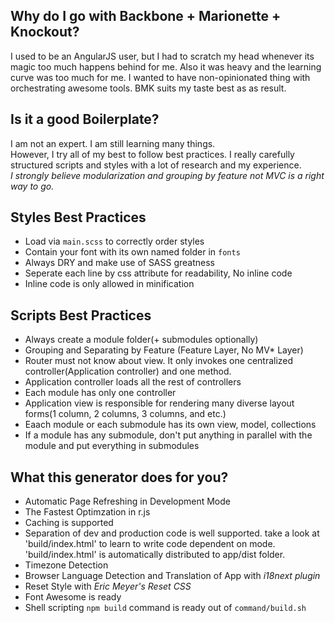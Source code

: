 ## Why do I go with Backbone + Marionette + Knockout?
  I used to be an AngularJS user, but I had to scratch my head whenever its magic too much happens behind for me. Also it was heavy and the learning curve was too much for me.
  I wanted to have non-opinionated thing with orchestrating awesome tools.
  BMK suits my taste best as as result.

## Is it a good Boilerplate?
  I am not an expert. I am still learning many things.<br/>
  However, I try all of my best to follow best practices.
  I really carefully structured scripts and styles with a lot of research and my experience.<br>
  *I strongly believe modularization and grouping by feature not MVC is a right way to go.*<br/>

## Styles Best Practices
  - Load via `main.scss` to correctly order styles
  - Contain your font with its own named folder in `fonts`
  - Always DRY and make use of SASS greatness
  - Seperate each line by css attribute for readability, No inline code
  - Inline code is only allowed in minification

## Scripts Best Practices
  - Always create a module folder(+ submodules optionally)
  - Grouping and Separating by Feature (Feature Layer, No MV* Layer)
  - Router must not know about view. It only invokes one centralized controller(Application controller) and one method.
  - Application controller loads all the rest of controllers
  - Each module has only one controller
  - Application view is responsible for rendering many diverse layout forms(1 column, 2 columns, 3 columns, and etc.)
  - Eaach module or each submodule has its own view, model, collections
  - If a module has any submodule, don't put anything in parallel with the module and put everything in submodules


## What this generator does for you?
- Automatic Page Refreshing in Development Mode
- The Fastest Optimzation in r.js
- Caching is supported
- Separation of dev and production code is well supported.
  take a look at 'build/index.html' to learn to write code dependent on mode.
  'build/index.html' is automatically distributed to app/dist folder.
- Timezone Detection
- Browser Language Detection and Translation of App with *i18next plugin*
- Reset Style with *Eric Meyer's Reset CSS*
- Font Awesome is ready
- Shell scripting `npm build` command is ready out of `command/build.sh`
